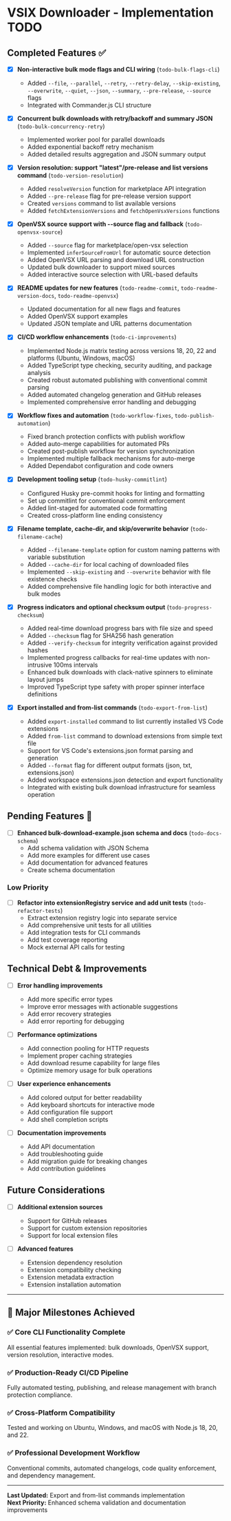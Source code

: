 # VSIX Downloader - Implementation TODO

## Completed Features ✅

- [x] **Non-interactive bulk mode flags and CLI wiring** (`todo-bulk-flags-cli`)
  - Added `--file`, `--parallel`, `--retry`, `--retry-delay`, `--skip-existing`, `--overwrite`, `--quiet`, `--json`, `--summary`, `--pre-release`, `--source` flags
  - Integrated with Commander.js CLI structure

- [x] **Concurrent bulk downloads with retry/backoff and summary JSON** (`todo-bulk-concurrency-retry`)
  - Implemented worker pool for parallel downloads
  - Added exponential backoff retry mechanism
  - Added detailed results aggregation and JSON summary output

- [x] **Version resolution: support "latest"/pre-release and list versions command** (`todo-version-resolution`)
  - Added `resolveVersion` function for marketplace API integration
  - Added `--pre-release` flag for pre-release version support
  - Created `versions` command to list available versions
  - Added `fetchExtensionVersions` and `fetchOpenVsxVersions` functions

- [x] **OpenVSX source support with --source flag and fallback** (`todo-openvsx-source`)
  - Added `--source` flag for marketplace/open-vsx selection
  - Implemented `inferSourceFromUrl` for automatic source detection
  - Added OpenVSX URL parsing and download URL construction
  - Updated bulk downloader to support mixed sources
  - Added interactive source selection with URL-based defaults

- [x] **README updates for new features** (`todo-readme-commit`, `todo-readme-version-docs`, `todo-readme-openvsx`)
  - Updated documentation for all new flags and features
  - Added OpenVSX support examples
  - Updated JSON template and URL patterns documentation

- [x] **CI/CD workflow enhancements** (`todo-ci-improvements`)
  - Implemented Node.js matrix testing across versions 18, 20, 22 and platforms (Ubuntu, Windows, macOS)
  - Added TypeScript type checking, security auditing, and package analysis
  - Created robust automated publishing with conventional commit parsing
  - Added automated changelog generation and GitHub releases
  - Implemented comprehensive error handling and debugging

- [x] **Workflow fixes and automation** (`todo-workflow-fixes`, `todo-publish-automation`)
  - Fixed branch protection conflicts with publish workflow
  - Added auto-merge capabilities for automated PRs
  - Created post-publish workflow for version synchronization
  - Implemented multiple fallback mechanisms for auto-merge
  - Added Dependabot configuration and code owners

- [x] **Development tooling setup** (`todo-husky-commitlint`)
  - Configured Husky pre-commit hooks for linting and formatting
  - Set up commitlint for conventional commit enforcement
  - Added lint-staged for automated code formatting
  - Created cross-platform line ending consistency

- [x] **Filename template, cache-dir, and skip/overwrite behavior** (`todo-filename-cache`)
  - Added `--filename-template` option for custom naming patterns with variable substitution
  - Added `--cache-dir` for local caching of downloaded files
  - Implemented `--skip-existing` and `--overwrite` behavior with file existence checks
  - Added comprehensive file handling logic for both interactive and bulk modes

- [x] **Progress indicators and optional checksum output** (`todo-progress-checksum`)
  - Added real-time download progress bars with file size and speed
  - Added `--checksum` flag for SHA256 hash generation
  - Added `--verify-checksum` for integrity verification against provided hashes
  - Implemented progress callbacks for real-time updates with non-intrusive 100ms intervals
  - Enhanced bulk downloads with clack-native spinners to eliminate layout jumps
  - Improved TypeScript type safety with proper spinner interface definitions

- [x] **Export installed and from-list commands** (`todo-export-from-list`)
  - Added `export-installed` command to list currently installed VS Code extensions
  - Added `from-list` command to download extensions from simple text file
  - Support for VS Code's extensions.json format parsing and generation
  - Added `--format` flag for different output formats (json, txt, extensions.json)
  - Added workspace extensions.json detection and export functionality
  - Integrated with existing bulk download infrastructure for seamless operation

## Pending Features 🔄

- [ ] **Enhanced bulk-download-example.json schema and docs** (`todo-docs-schema`)
  - Add schema validation with JSON Schema
  - Add more examples for different use cases
  - Add documentation for advanced features
  - Create schema documentation

### Low Priority

- [ ] **Refactor into extensionRegistry service and add unit tests** (`todo-refactor-tests`)
  - Extract extension registry logic into separate service
  - Add comprehensive unit tests for all utilities
  - Add integration tests for CLI commands
  - Add test coverage reporting
  - Mock external API calls for testing

## Technical Debt & Improvements

- [ ] **Error handling improvements**
  - Add more specific error types
  - Improve error messages with actionable suggestions
  - Add error recovery strategies
  - Add error reporting for debugging

- [ ] **Performance optimizations**
  - Add connection pooling for HTTP requests
  - Implement proper caching strategies
  - Add download resume capability for large files
  - Optimize memory usage for bulk operations

- [ ] **User experience enhancements**
  - Add colored output for better readability
  - Add keyboard shortcuts for interactive mode
  - Add configuration file support
  - Add shell completion scripts

- [ ] **Documentation improvements**
  - Add API documentation
  - Add troubleshooting guide
  - Add migration guide for breaking changes
  - Add contribution guidelines

## Future Considerations

- [ ] **Additional extension sources**
  - Support for GitHub releases
  - Support for custom extension repositories
  - Support for local extension files

- [ ] **Advanced features**
  - Extension dependency resolution
  - Extension compatibility checking
  - Extension metadata extraction
  - Extension installation automation

---

## 🎉 Major Milestones Achieved

### ✅ **Core CLI Functionality Complete**

All essential features implemented: bulk downloads, OpenVSX support, version resolution, interactive modes.

### ✅ **Production-Ready CI/CD Pipeline**

Fully automated testing, publishing, and release management with branch protection compliance.

### ✅ **Cross-Platform Compatibility**

Tested and working on Ubuntu, Windows, and macOS with Node.js 18, 20, and 22.

### ✅ **Professional Development Workflow**

Conventional commits, automated changelogs, code quality enforcement, and dependency management.

---

**Last Updated:** Export and from-list commands implementation  
**Next Priority:** Enhanced schema validation and documentation improvements
